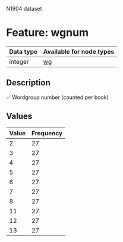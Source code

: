 <p>N1904 dataset</p>

<h1>Feature: wgnum</h1>

<table>
<thead>
<tr>
  <th>Data type</th>
  <th>Available for node types</th>
</tr>
</thead>
<tbody>
<tr>
  <td>integer</td>
  <td><A HREF="featurebynodetype.md#wg">wg</A></td>
</tr>
</tbody>
</table>

<h2>Description</h2>

<p>✅ Wordgroup number (counted per book)</p>

<h2>Values</h2>

<table>
<thead>
<tr>
  <th>Value</th>
  <th>Frequency</th>
</tr>
</thead>
<tbody>
<tr>
  <td>2</td>
  <td>27</td>
</tr>
<tr>
  <td>3</td>
  <td>27</td>
</tr>
<tr>
  <td>4</td>
  <td>27</td>
</tr>
<tr>
  <td>5</td>
  <td>27</td>
</tr>
<tr>
  <td>6</td>
  <td>27</td>
</tr>
<tr>
  <td>7</td>
  <td>27</td>
</tr>
<tr>
  <td>8</td>
  <td>27</td>
</tr>
<tr>
  <td>11</td>
  <td>27</td>
</tr>
<tr>
  <td>12</td>
  <td>27</td>
</tr>
<tr>
  <td>13</td>
  <td>27</td>
</tr>
</tbody>
</table>
